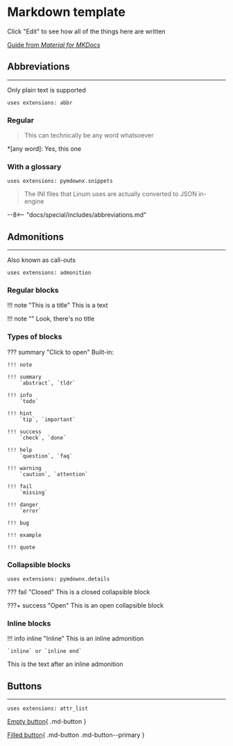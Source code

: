 # Markdown template

Click "Edit" to see how all of the things here are written

[Guide from *Material for MKDocs*](https://squidfunk.github.io/mkdocs-material/reference/)

## Abbreviations

---

Only plain text is supported

`uses extensions: abbr`

### Regular

> This can technically be any word whatsoever

*[any word]: Yes, this one

### With a glossary

`uses extensions: pymdownx.snippets`

> The INI files that Linum uses are actually converted to JSON in-engine

--8<-- "docs/special/includes/abbreviations.md"

## Admonitions

---

Also known as call-outs

`uses extensions: admonition`

### Regular blocks

!!! note "This is a title"
    This is a text

!!! note ""
    Look, there's no title

### Types of blocks

??? summary "Click to open"
	Built-in:
	
	!!! note
	
	!!! summary
		`abstract`, `tldr`

	!!! info
		`todo`

	!!! hint
		`tip`, `important`

	!!! success
		`check`, `done`
		
	!!! help
		`question`, `faq`
		
	!!! warning
		`caution`, `attention`
		
	!!! fail
		`missing`
		
	!!! danger
		`error`
		
	!!! bug

	!!! example

	!!! quote

### Collapsible blocks

`uses extensions: pymdownx.details`

??? fail "Closed"
	This is a closed collapsible block
	
???+ success "Open"
	This is an open collapsible block

### Inline blocks

!!! info inline "Inline"
    This is an inline admonition
	
	`inline` or `inline end`

This is the text after an inline admonition

## Buttons

---

`uses extensions: attr_list`

[Empty button](/index.md){ .md-button }

[Filled button](/index.md){ .md-button .md-button--primary }

